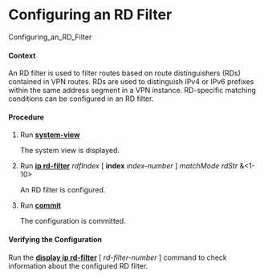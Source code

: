 Configuring an RD Filter
========================

Configuring_an_RD_Filter

#### Context

An RD filter is used to filter routes based on route distinguishers (RDs) contained in VPN routes. RDs are used to distinguish IPv4 or IPv6 prefixes within the same address segment in a VPN instance. RD-specific matching conditions can be configured in an RD filter.


#### Procedure

1. Run [**system-view**](cmdqueryname=system-view)
   
   
   
   The system view is displayed.
2. Run [**ip rd-filter**](cmdqueryname=ip+rd-filter) *rdfIndex* [ **index** *index-number* ] *matchMode* *rdStr* &<1-10>
   
   
   
   An RD filter is configured.
3. Run [**commit**](cmdqueryname=commit)
   
   
   
   The configuration is committed.

#### Verifying the Configuration

Run the [**display ip rd-filter**](cmdqueryname=display+ip+rd-filter) [ *rd-filter-number* ] command to check information about the configured RD filter.